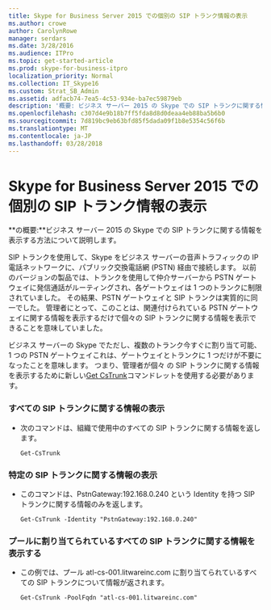 ```yaml
---
title: Skype for Business Server 2015 での個別の SIP トランク情報の表示
ms.author: crowe
author: CarolynRowe
manager: serdars
ms.date: 3/28/2016
ms.audience: ITPro
ms.topic: get-started-article
ms.prod: skype-for-business-itpro
localization_priority: Normal
ms.collection: IT_Skype16
ms.custom: Strat_SB_Admin
ms.assetid: adfacb74-7ea5-4c53-934e-ba7ec59879eb
description: '概要: ビジネス サーバー 2015 の Skype での SIP トランクに関する情報を表示する方法を説明します。'
ms.openlocfilehash: c307d4e9b18b7ff5fda8d8d0deaa4eb88ba5b6b0
ms.sourcegitcommit: 7d819bc9eb63bfd85f5dada09f1b8e5354c56f6b
ms.translationtype: MT
ms.contentlocale: ja-JP
ms.lasthandoff: 03/28/2018
---
```

# <a name="view-information-about-individual-sip-trunks-in-skype-for-business-server-2015"></a>Skype for Business Server 2015 での個別の SIP トランク情報の表示
 
**の概要:**ビジネス サーバー 2015 の Skype での SIP トランクに関する情報を表示する方法について説明します。
  
SIP トランクを使用して、Skype をビジネス サーバーの音声トラフィックの IP 電話ネットワークに、パブリック交換電話網 (PSTN) 経由で接続します。 以前のバージョンの製品では、トランクを使用して仲介サーバーから PSTN ゲートウェイに発信通話がルーティングされ、各ゲートウェイは 1 つのトランクに制限されていました。 その結果、PSTN ゲートウェイと SIP トランクは実質的に同一でした。 管理者にとって、このことは、関連付けられている PSTN ゲートウェイに関する情報を表示するだけで個々の SIP トランクに関する情報を表示できることを意味していました。
  
ビジネス サーバーの Skype でただし、複数のトランク今すぐに割り当て可能、1 つの PSTN ゲートウェイこれは、ゲートウェイとトランクに 1 つだけが不要になったことを意味します。 つまり、管理者が個々 の SIP トランクに関する情報を表示するために新しい[Get CsTrunk](https://docs.microsoft.com/powershell/module/skype/get-cstrunk?view=skype-ps)コマンドレットを使用する必要があります。
  
### <a name="to-view-information-for-all-your-sip-trunks"></a>すべての SIP トランクに関する情報の表示

- 次のコマンドは、組織で使用中のすべての SIP トランクに関する情報を返します。
    
  ```
  Get-CsTrunk
  ```

### <a name="to-view-information-for-a-specific-sip-trunk"></a>特定の SIP トランクに関する情報の表示

- このコマンドは、PstnGateway:192.168.0.240 という Identity を持つ SIP トランクに関する情報のみを返します。
    
  ```
  Get-CsTrunk -Identity "PstnGateway:192.168.0.240"
  ```

### <a name="view-information-for-all-the-sip-trunks-assigned-to-a-pool"></a>プールに割り当てられているすべての SIP トランクに関する情報を表示する

- この例では、プール atl-cs-001.litwareinc.com に割り当てられているすべての SIP トランクについて情報が返されます。
    
  ```
  Get-CsTrunk -PoolFqdn "atl-cs-001.litwareinc.com"
  ```


